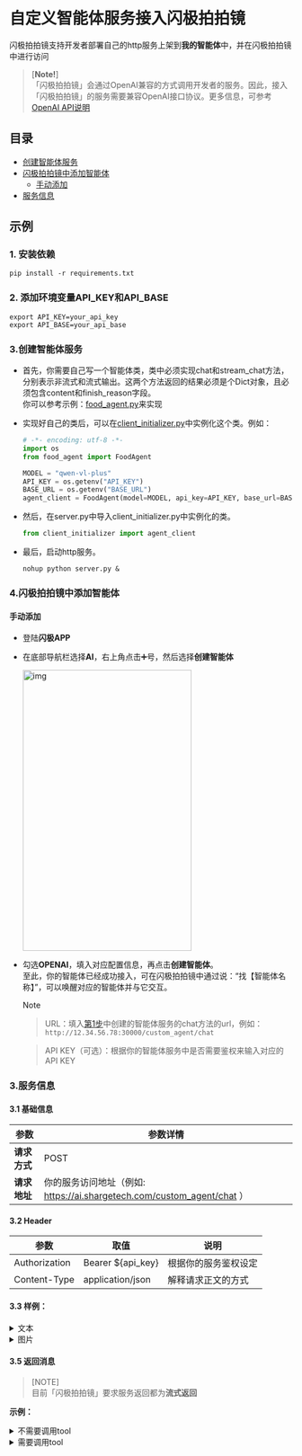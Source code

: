 # 自定义智能体服务接入闪极拍拍镜<br>
闪极拍拍镜支持开发者部署自己的http服务上架到**我的智能体**中，并在闪极拍拍镜中进行访问

>[**Note!**]<br>
> 「闪极拍拍镜」会通过OpenAI兼容的方式调用开发者的服务。因此，接入「闪极拍拍镜」的服务需要兼容OpenAI接口协议。更多信息，可参考[OpenAI API说明](https://platform.openai.com/docs/guides/text-generation)

## 目录
- [创建智能体服务](#1创建智能体服务)
- [闪极拍拍镜中添加智能体](#2闪极拍拍镜中添加智能体)
  - [手动添加](#手动添加)  
- [服务信息](#3服务信息)

## 示例

### 1. 安装依赖
```pip install -r requirements.txt```

### 2. 添加环境变量API_KEY和API_BASE
```
export API_KEY=your_api_key
export API_BASE=your_api_base
```

### 3.创建智能体服务
- 首先，你需要自己写一个智能体类，类中必须实现chat和stream_chat方法，分别表示非流式和流式输出。这两个方法返回的结果必须是个Dict对象，且必须包含content和finish_reason字段。<br>你可以参考示例：[food_agent.py](./food_agent.py)来实现
- 实现好自己的类后，可以在[client_initializer.py](./client_initializer.py)中实例化这个类。例如：
  
    ```python
    # -*- encoding: utf-8 -*-
    import os
    from food_agent import FoodAgent
    
    MODEL = "qwen-vl-plus"
    API_KEY = os.getenv("API_KEY")
    BASE_URL = os.getenv("BASE_URL")
    agent_client = FoodAgent(model=MODEL, api_key=API_KEY, base_url=BASE_URL)
    ```
- 然后，在server.py中导入client_initializer.py中实例化的类。
  
    ```python
    from client_initializer import agent_client
    ```
- 最后，启动http服务。
  
    ```shell
    nohup python server.py &
    ```
    
### 4.闪极拍拍镜中添加智能体
  
#### 手动添加
- 登陆**闪极APP**
- 在底部导航栏选择**AI**，右上角点击➕号，然后选择**创建智能体**
    
    <img src="../../imgs/create_agent_sharge.png" width = "300" height = "500" alt="img" align=center />
    
- 勾选**OPENAI**，填入对应配置信息，再点击**创建智能体**。<br> 至此，你的智能体已经成功接入，可在闪极拍拍镜中通过说：“找【智能体名称】”，可以唤醒对应的智能体并与它交互。
  
  > [!Note]
  
  > URL：填入[第1步](#1创建智能体服务)中创建的智能体服务的chat方法的url，例如：```http://12.34.56.78:30000/custom_agent/chat```
  
  > API KEY（可选）：根据你的智能体服务中是否需要鉴权来输入对应的API KEY
  
### 3.服务信息
#### 3.1 基础信息
   
| 参数 | 参数详情 |
| --- | --- |
| **请求方式** | POST 
| **请求地址** | 你的服务访问地址（例如: https://ai.shargetech.com/custom_agent/chat ）

#### 3.2 Header

| 参数 | 取值                | 说明 |
| --- |-------------------| --- |
| Authorization | Bearer ${api_key} | 根据你的服务鉴权设定
| Content-Type | application/json  | 解释请求正文的方式

#### 3.3 样例：

<details>
<summary>文本</summary>

- curl
```shell
curl ${your service url} \
  -H "Content-Type: application/json" \
  -H "Authorization: Bearer ${API_KEY}" \
  -d '{
    "model": "<yuntianshiren>",
    "messages": [
        {
        "role": "user",
        "content": "看看眼前这个人是不是犯人"
        }
    ],
    "tools": [
        {
            "type": "function",
            "function": {
                "name": "take_a_photo",
                "description": "拍照，当回答问题需要视觉信息的时候，需要调用该函数",
                "parameters": {}
            }
        }
    ],
    "max_tokens": 300,
    "temperature": 0.5,
    "stream": true
  }'
```

- python

```python
import requests

# 替换为你的服务地址和 API 密钥
service_url = "https://your-service-url.com"
api_key = "你的API_KEY"

# 构建请求数据
payload = {
    "model": "<yuntianshiren>",
    "messages": [
        {
            "role": "user",
            "content": "看看眼前这个人是不是犯人"
        }
    ],
    "tools": [
        {
            "type": "function",
            "function": {
                "name": "take_a_photo",
                "description": "拍照，当回答问题需要视觉信息的时候，需要调用该函数",
                "parameters": {}
            }
        }
    ],
    "max_tokens": 300,
    "temperature": 0.5,
    "stream": True
}

# 设置请求头
headers = {
    "Content-Type": "application/json",
    "Authorization": f"Bearer {api_key}"
}

# 发送请求
response = requests.post(service_url, json=payload, headers=headers)

# 输出响应
print("Status Code:", response.status_code)
print("Response Body:", response.json())
```

</details>

<details>
<summary>图片</summary>

- curl
```shell
curl ${your service url} \
  -H "Content-Type: application/json" \
  -H "Authorization: Bearer $API_KEY" \
  -d '{
    "model": "<yuntianshiren>",
    "messages": [
      {
        "role": "user",
        "content": [
          {
            "type": "text",
            "text": ""
          },
          {
            "type": "image_url",
            "image_url": {
              "url": "https://upload.wikimedia.org/wikipedia/commons/thumb/d/dd/Gfp-wisconsin-madison-the-nature-boardwalk.jpg/2560px-Gfp-wisconsin-madison-the-nature-boardwalk.jpg"
            }
          }
        ]
      }
    ],
    "tools": [
        {
            "type": "function",
            "function": {
                "name": "take_a_photo",
                "description": "拍照，当回答问题需要视觉信息的时候，需要调用该函数",
                "parameters": {}
            }
        }
    ],
    "max_tokens": 300,
    "temperature": 0.5,
    "stream": true
  }'
```

- python

```python
import requests

# 替换为你的服务地址和 API 密钥
service_url = "https://your-service-url.com"
api_key = "你的API_KEY"

# 构建请求数据
payload = {
    "model": "<yuntianshiren>",
    "messages": [
        {
            "role": "user",
            "content": [
                {
                    "type": "text",
                    "text": ""
                },
                {
                    "type": "image_url",
                    "image_url": {
                        "url": "https://upload.wikimedia.org/wikipedia/commons/thumb/d/dd/Gfp-wisconsin-madison-the-nature-boardwalk.jpg/2560px-Gfp-wisconsin-madison-the-nature-boardwalk.jpg"
                    }
                }
            ]
        }
    ],
    "tools": [
        {
            "type": "function",
            "function": {
                "name": "take_a_photo",
                "description": "拍照，当回答问题需要视觉信息的时候，需要调用该函数",
                "parameters": {}
            }
        }
    ],
    "max_tokens": 300,
    "temperature": 0.5,
    "stream": True
}

# 设置请求头
headers = {
    "Content-Type": "application/json",
    "Authorization": f"Bearer {api_key}"
}

# 发送请求
response = requests.post(service_url, json=payload, headers=headers, stream=True)

# 读取响应
if response.status_code == 200:
    print("Streamed Response:")
    for chunk in response.iter_lines(decode_unicode=True):
        if chunk:
            print(chunk)
else:
    print("Error:", response.status_code)
    print("Response:", response.text)
```

</details>


#### 3.5 返回消息
> [NOTE]<br>
> 目前「闪极拍拍镜」要求服务返回都为**流式返回**

**示例：**

<details>
<summary>不需要调用tool</summary>

```
'data:{
  "id":"chatcmpl-123",
  "object":"chat.completion.chunk",
  "created":1694268190,
  "model":"<yuntianshiren>", 
  "system_fingerprint": "fp_44709d6fcb", 
  "choices":[
    {
      "index":0,
      "delta":{
        "role":"assistant",
        "content":"这张图片是一个人"
      },
      "logprobs":null,
      "finish_reason": null
        }
    ]
}'

```
</details>

<details>
<summary>需要调用tool</summary>

```
'data:{
    "id":"chatcmpl-123",
    "object":"chat.completion.chunk",
    "created":1694268190,
    "model":"<yuntianshiren>", 
    "system_fingerprint": "fp_44709d6fcb", 
    "choices":[
        {
            "index":0,
            "delta":{
                "role":"assistant",
                "content": null,
                "tool_calls": [
                    {
                        "id": "12312",
                        "type": "function",
                        "index": 0,
                        "function": {
                            "name": "take_a_photo",
                            "parameters": "{}"
                        }
                    }
                ]
            },
            "logprobs":null,
            "finish_reason": "tool_calls"
        }
    ]
}'

```
</details>

